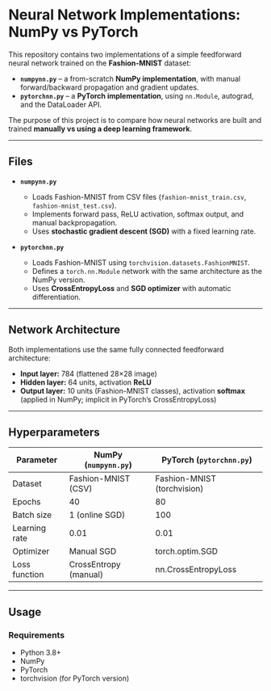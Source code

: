 # Neural Network Implementations: NumPy vs PyTorch  

This repository contains two implementations of a simple feedforward neural network trained on the **Fashion-MNIST** dataset:  

- **`numpynn.py`** – a from-scratch **NumPy implementation**, with manual forward/backward propagation and gradient updates.  
- **`pytorchnn.py`** – a **PyTorch implementation**, using `nn.Module`, autograd, and the DataLoader API.  

The purpose of this project is to compare how neural networks are built and trained **manually vs using a deep learning framework**.  

---

## Files  

- **`numpynn.py`**  
  - Loads Fashion-MNIST from CSV files (`fashion-mnist_train.csv`, `fashion-mnist_test.csv`).  
  - Implements forward pass, ReLU activation, softmax output, and manual backpropagation.  
  - Uses **stochastic gradient descent (SGD)** with a fixed learning rate.  

- **`pytorchnn.py`**  
  - Loads Fashion-MNIST using `torchvision.datasets.FashionMNIST`.  
  - Defines a `torch.nn.Module` network with the same architecture as the NumPy version.  
  - Uses **CrossEntropyLoss** and **SGD optimizer** with automatic differentiation.  

---

## Network Architecture  

Both implementations use the same fully connected feedforward architecture:  

- **Input layer:** 784 (flattened 28×28 image)  
- **Hidden layer:** 64 units, activation **ReLU**  
- **Output layer:** 10 units (Fashion-MNIST classes), activation **softmax** (applied in NumPy; implicit in PyTorch’s CrossEntropyLoss)  

---

##  Hyperparameters  

| Parameter       | NumPy (`numpynn.py`) | PyTorch (`pytorchnn.py`) |
|-----------------|----------------------|--------------------------|
| Dataset         | Fashion-MNIST (CSV) | Fashion-MNIST (torchvision) |
| Epochs          | 40                  | 80                       |
| Batch size      | 1 (online SGD)      | 100                      |
| Learning rate   | 0.01                | 0.01                     |
| Optimizer       | Manual SGD          | torch.optim.SGD        |
| Loss function   | CrossEntropy (manual)| nn.CrossEntropyLoss    |

---

## Usage  

### Requirements  
- Python 3.8+  
- NumPy  
- PyTorch  
- torchvision (for PyTorch version)  
